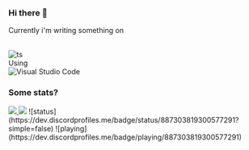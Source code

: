 ### Hi there 👋

Currently i'm writing something on

<br><img alt="ts" src="https://img.shields.io/badge/JavaScript-f0db4f?&style=for-the-badge&logo=JavaScript&logoColor=323330" />
<br>Using
<br><img alt="Visual Studio Code" src="https://img.shields.io/badge/Visual%20Studio%20Code-007ACC?&style=for-the-badge&logo=Visual-Studio-Code&logoColor=white" />

### Some stats?
<a href="https://github.com/san4ern">
  <img src="https://github-readme-stats.vercel.app/api?username=san4ern&theme=onedark&count_private=true&custom_title=Github%20All%20Time%20Stats&show_icons=true" />
</a>
<a href="https://wakatime.com"><img src="https://wakatime.com/share/@san4ouZ/c80a5daa-1a01-4f2d-9eef-73712f56d387.png" /></a>
![status](https://dev.discordprofiles.me/badge/status/887303819300577291?simple=false)
![playing](https://dev.discordprofiles.me/badge/playing/887303819300577291)
